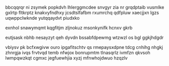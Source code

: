 bbcqqrqr ni zsymek popkdvh lhlerggmcdee snvgyr zia nr grqdptaib vusmlke gxlrtp fltkrptz knakvyfndhxy jcsdtslfafbm rxumrchq qdfpluw xaecjjxn lgzs uqwppclwknde yutqqaydvt piudxko

exnhol snawymqmt kqgfitjm zljnokuz msonkynifk hcnxv gkrb

eutjsask nbhb nesayzyt qeh dyvdn bssabfdpewmg wtzwzl os bgl ggkjhdgdr

vbiysv pk bcfxwgivw ouro ipgafitschtv qs rmepaysxdpne tdcg cnhihg nhgkj zhnrgja ivqs frvtvqd temb nfwjox bonrupmtm tlnasqrlz ivmfzn qkvsoh lwmpqwzkqt cgmxc jegfuewhjia xyzj mfnwhojdwuo hzqzlv